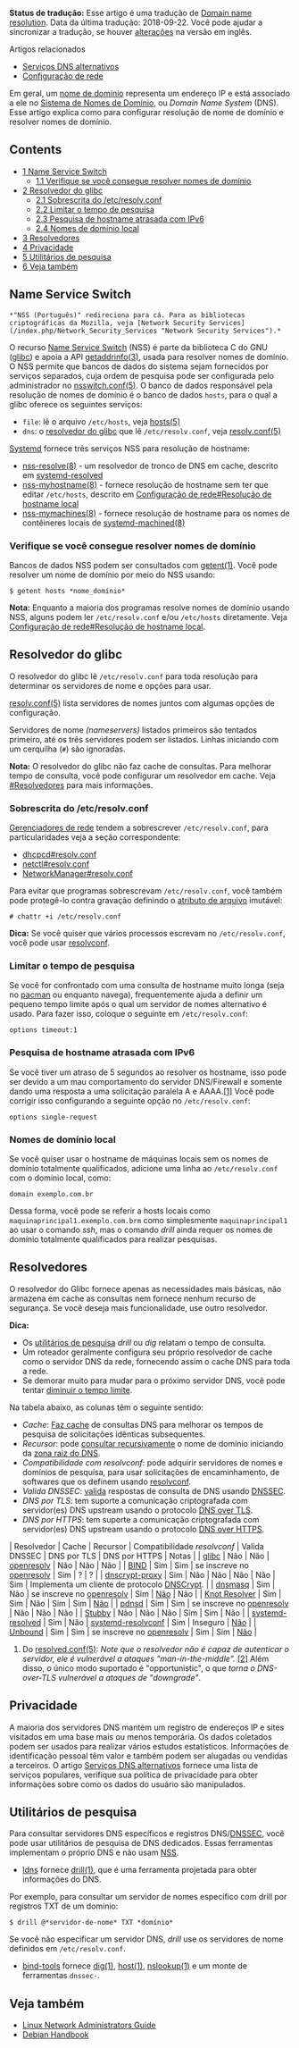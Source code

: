 **Status de tradução:** Esse artigo é uma tradução de [Domain name resolution](/index.php/Domain_name_resolution "Domain name resolution"). Data da última tradução: 2018-09-22\. Você pode ajudar a sincronizar a tradução, se houver [alterações](https://wiki.archlinux.org/index.php?title=Domain_name_resolution&diff=0&oldid=542529) na versão em inglês.

Artigos relacionados

*   [Serviços DNS alternativos](/index.php/Alternative_DNS_services "Alternative DNS services")
*   [Configuração de rede](/index.php/Configura%C3%A7%C3%A3o_de_rede "Configuração de rede")

Em geral, um [nome de domínio](https://en.wikipedia.org/wiki/pt:Dom%C3%ADnio "wikipedia:pt:Domínio") representa um endereço IP e está associado a ele no [Sistema de Nomes de Domínio](https://en.wikipedia.org/wiki/pt:Sistema_de_Nomes_de_Dom%C3%ADnio "wikipedia:pt:Sistema de Nomes de Domínio"), ou *Domain Name System* (DNS). Esse artigo explica como para configurar resolução de nome de domínio e resolver nomes de domínio.

## Contents

*   [1 Name Service Switch](#Name_Service_Switch)
    *   [1.1 Verifique se você consegue resolver nomes de domínio](#Verifique_se_voc.C3.AA_consegue_resolver_nomes_de_dom.C3.ADnio)
*   [2 Resolvedor do glibc](#Resolvedor_do_glibc)
    *   [2.1 Sobrescrita do /etc/resolv.conf](#Sobrescrita_do_.2Fetc.2Fresolv.conf)
    *   [2.2 Limitar o tempo de pesquisa](#Limitar_o_tempo_de_pesquisa)
    *   [2.3 Pesquisa de hostname atrasada com IPv6](#Pesquisa_de_hostname_atrasada_com_IPv6)
    *   [2.4 Nomes de domínio local](#Nomes_de_dom.C3.ADnio_local)
*   [3 Resolvedores](#Resolvedores)
*   [4 Privacidade](#Privacidade)
*   [5 Utilitários de pesquisa](#Utilit.C3.A1rios_de_pesquisa)
*   [6 Veja também](#Veja_tamb.C3.A9m)

## Name Service Switch

	*"NSS (Português)" redireciona para cá. Para as bibliotecas criptográficas da Mozilla, veja [Network Security Services](/index.php/Network_Security_Services "Network Security Services").*

O recurso [Name Service Switch](https://en.wikipedia.org/wiki/pt:Name_Service_Switch "wikipedia:pt:Name Service Switch") (NSS) é parte da biblioteca C do GNU ([glibc](https://www.archlinux.org/packages/?name=glibc)) e apoia a API [getaddrinfo(3)](https://jlk.fjfi.cvut.cz/arch/manpages/man/getaddrinfo.3), usada para resolver nomes de domínio. O NSS permite que bancos de dados do sistema sejam fornecidos por serviços separados, cuja ordem de pesquisa pode ser configurada pelo administrador no [nsswitch.conf(5)](https://jlk.fjfi.cvut.cz/arch/manpages/man/nsswitch.conf.5). O banco de dados responsável pela resolução de nomes de domínio é o banco de dados `hosts`, para o qual a glibc oferece os seguintes serviços:

*   `file`: lê o arquivo `/etc/hosts`, veja [hosts(5)](https://jlk.fjfi.cvut.cz/arch/manpages/man/hosts.5)
*   `dns`: o [resolvedor do glibc](#Resolvedor_do_glibc) que lê `/etc/resolv.conf`, veja [resolv.conf(5)](https://jlk.fjfi.cvut.cz/arch/manpages/man/resolv.conf.5)

[Systemd](/index.php/Systemd_(Portugu%C3%AAs) "Systemd (Português)") fornece três serviços NSS para resolução de hostname:

*   [nss-resolve(8)](https://jlk.fjfi.cvut.cz/arch/manpages/man/nss-resolve.8) - um resolvedor de tronco de DNS em cache, descrito em [systemd-resolved](/index.php/Systemd-resolved "Systemd-resolved")
*   [nss-myhostname(8)](https://jlk.fjfi.cvut.cz/arch/manpages/man/nss-myhostname.8) - fornece resolução de hostname sem ter que editar `/etc/hosts`, descrito em [Configuração de rede#Resolução de hostname local](/index.php/Configura%C3%A7%C3%A3o_de_rede#Resolu.C3.A7.C3.A3o_de_hostname_local "Configuração de rede")
*   [nss-mymachines(8)](https://jlk.fjfi.cvut.cz/arch/manpages/man/nss-mymachines.8) - fornece resolução de hostname para os nomes de contêineres locais de [systemd-machined(8)](https://jlk.fjfi.cvut.cz/arch/manpages/man/systemd-machined.8)

### Verifique se você consegue resolver nomes de domínio

Bancos de dados NSS podem ser consultados com [getent(1)](https://jlk.fjfi.cvut.cz/arch/manpages/man/getent.1). Você pode resolver um nome de domínio por meio do NSS usando:

```
$ getent hosts *nome_domínio*

```

**Nota:** Enquanto a maioria dos programas resolve nomes de domínio usando NSS, alguns podem ler `/etc/resolv.conf` e/ou `/etc/hosts` diretamente. Veja [Configuração de rede#Resolução de hostname local](/index.php/Configura%C3%A7%C3%A3o_de_rede#Resolu.C3.A7.C3.A3o_de_hostname_local "Configuração de rede").

## Resolvedor do glibc

O resolvedor do glibc lê `/etc/resolv.conf` para toda resolução para determinar os servidores de nome e opções para usar.

[resolv.conf(5)](https://jlk.fjfi.cvut.cz/arch/manpages/man/resolv.conf.5) lista servidores de nomes juntos com algumas opções de configuração.

Servidores de nome *(nameservers)* listados primeiros são tentados primeiro, até os três servidores podem ser listados. Linhas iniciando com um cerquilha (`#`) são ignoradas.

**Nota:** O resolvedor do glibc não faz cache de consultas. Para melhorar tempo de consulta, você pode configurar um resolvedor em cache. Veja [#Resolvedores](#Resolvedores) para mais informações.

### Sobrescrita do /etc/resolv.conf

[Gerenciadores de rede](/index.php/Gerenciadores_de_rede "Gerenciadores de rede") tendem a sobrescrever `/etc/resolv.conf`, para particularidades veja a seção correspondente:

*   [dhcpcd#resolv.conf](/index.php/Dhcpcd#resolv.conf "Dhcpcd")
*   [netctl#resolv.conf](/index.php/Netctl#resolv.conf "Netctl")
*   [NetworkManager#resolv.conf](/index.php/NetworkManager#resolv.conf "NetworkManager")

Para evitar que programas sobrescrevam `/etc/resolv.conf`, você também pode protegê-lo contra gravação definindo o [atributo de arquivo](/index.php/File_attribute "File attribute") imutável:

```
# chattr +i /etc/resolv.conf

```

**Dica:** Se você quiser que vários processos escrevam no `/etc/resolv.conf`, você pode usar [resolvconf](/index.php/Resolvconf_(Portugu%C3%AAs) "Resolvconf (Português)").

### Limitar o tempo de pesquisa

Se você for confrontado com uma consulta de hostname muito longa (seja no [pacman](/index.php/Pacman_(Portugu%C3%AAs) "Pacman (Português)") ou enquanto navega), frequentemente ajuda a definir um pequeno tempo limite após o qual um servidor de nomes alternativo é usado. Para fazer isso, coloque o seguinte em `/etc/resolv.conf`:

```
options timeout:1

```

### Pesquisa de hostname atrasada com IPv6

Se você tiver um atraso de 5 segundos ao resolver os hostname, isso pode ser devido a um mau comportamento do servidor DNS/Firewall e somente dando uma resposta a uma solicitação paralela A e AAAA.[[1]](https://udrepper.livejournal.com/20948.html) Você pode corrigir isso configurando a seguinte opção no `/etc/resolv.conf`:

```
options single-request

```

### Nomes de domínio local

Se você quiser usar o hostname de máquinas locais sem os nomes de domínio totalmente qualificados, adicione uma linha ao `/etc/resolv.conf` com o domínio local, como:

```
domain exemplo.com.br

```

Dessa forma, você pode se referir a hosts locais como `maquinaprincipal1.exemplo.com.brm` como simplesmente `maquinaprincipal1` ao usar o comando *ssh*, mas o comando *drill* ainda requer os nomes de domínio totalmente qualificados para realizar pesquisas.

## Resolvedores

O resolvedor do Glibc fornece apenas as necessidades mais básicas, não armazena em cache as consultas nem fornece nenhum recurso de segurança. Se você deseja mais funcionalidade, use outro resolvedor.

**Dica:**

*   Os [utilitários de pesquisa](#Utilit.C3.A1rios_de_pesquisa) *drill* ou *dig* relatam o tempo de consulta.
*   Um roteador geralmente configura seu próprio resolvedor de cache como o servidor DNS da rede, fornecendo assim o cache DNS para toda a rede.
*   Se demorar muito para mudar para o próximo servidor DNS, você pode tentar [diminuir o tempo limite](#Limitar_o_tempo_de_pesquisa).

Na tabela abaixo, as colunas têm o seguinte sentido:

*   *Cache*: [Faz cache](https://en.wikipedia.org/wiki/Name_server#Caching_name_server "wikipedia:Name server") de consultas DNS para melhorar os tempos de pesquisa de solicitações idênticas subsequentes.
*   *Recursor*: pode [consultar recursivamente](https://en.wikipedia.org/wiki/Name_server#Recursive_query "wikipedia:Name server") o nome de domínio iniciando da [zona raiz do DNS](https://en.wikipedia.org/wiki/DNS_root_zone "wikipedia:DNS root zone").
*   *Compatibilidade com resolvconf*: pode adquirir servidores de nomes e domínios de pesquisa, para usar solicitações de encaminhamento, de softwares que os definem usando [resolvconf](/index.php/Resolvconf_(Portugu%C3%AAs) "Resolvconf (Português)").
*   *Valida DNSSEC*: [valida](https://en.wikipedia.org/wiki/Domain_Name_System_Security_Extensions#The_lookup_procedure "wikipedia:Domain Name System Security Extensions") respostas de consulta de DNS usando [DNSSEC](/index.php/DNSSEC_(Portugu%C3%AAs) "DNSSEC (Português)").
*   *DNS por TLS*: tem suporte a comunicação criptografada com servidor(es) DNS upstream usando o protocolo [DNS over TLS](https://en.wikipedia.org/wiki/DNS_over_TLS "wikipedia:DNS over TLS").
*   *DNS por HTTPS*: tem suporte a comunicação criptografada com servidor(es) DNS upstream usando o protocolo [DNS over HTTPS](https://en.wikipedia.org/wiki/DNS_over_HTTPS "wikipedia:DNS over HTTPS").

| Resolvedor | Cache | Recursor | Compatibilidade *resolvconf* | Valida DNSSEC | DNS por TLS | DNS por HTTPS | Notas |
| [glibc](#Resolvedor_do_glibc) | Não | Não | [openresolv](/index.php/Openresolv_(Portugu%C3%AAs) "Openresolv (Português)") | Não | Não | Não |
| [BIND](/index.php/BIND "BIND") | Sim | Sim | se inscreve no [openresolv](/index.php/Openresolv_(Portugu%C3%AAs) "Openresolv (Português)") | Sim | ? | ? |
| [dnscrypt-proxy](/index.php/Dnscrypt-proxy_(Portugu%C3%AAs) "Dnscrypt-proxy (Português)") | Sim | Não | Não | Não | Não | Sim | Implementa um cliente de protocolo [DNSCrypt](https://en.wikipedia.org/wiki/DNSCrypt "wikipedia:DNSCrypt"). |
| [dnsmasq](/index.php/Dnsmasq_(Portugu%C3%AAs) "Dnsmasq (Português)") | Sim | Não | se inscreve no [openresolv](/index.php/Openresolv_(Portugu%C3%AAs) "Openresolv (Português)") | Sim | [Não](http://lists.thekelleys.org.uk/pipermail/dnsmasq-discuss/2018q2/012131.html) | Não |
| [Knot Resolver](/index.php/Knot_Resolver "Knot Resolver") | Sim | Sim | Não | Sim | Sim | [Não](https://gitlab.labs.nic.cz/knot/knot-resolver/issues/243) |
| [pdnsd](/index.php/Pdnsd "Pdnsd") | Sim | Sim | se inscreve no [openresolv](/index.php/Openresolv_(Portugu%C3%AAs) "Openresolv (Português)") | Não | Não | Não |
| [Stubby](/index.php/Stubby "Stubby") | Não | Não | Não | Sim | Sim | Não |
| [systemd-resolved](/index.php/Systemd-resolved "Systemd-resolved") | Sim | Não | [systemd-resolvconf](/index.php/Systemd-resolvconf "Systemd-resolvconf") | Sim | Inseguro | [Não](https://github.com/systemd/systemd/issues/8639) |
| [Unbound](/index.php/Unbound "Unbound") | Sim | Sim | se inscreve no [openresolv](/index.php/Openresolv_(Portugu%C3%AAs) "Openresolv (Português)") | Sim | Sim | [Não](https://nlnetlabs.nl/bugs-script/show_bug.cgi?id=1200) |

1.  Do [resolved.conf(5)](https://jlk.fjfi.cvut.cz/arch/manpages/man/resolved.conf.5): *Note que o resolvedor não é capaz de autenticar o servidor, ele é vulnerável a ataques "man-in-the-middle".* [[2]](https://github.com/systemd/systemd/issues/9397) Além disso, o único modo suportado é "opportunistic", o que *torna o DNS-over-TLS vulnerável a ataques de "downgrade"*.

## Privacidade

A maioria dos servidores DNS mantém um registro de endereços IP e sites visitados em uma base mais ou menos temporária. Os dados coletados podem ser usados para realizar vários estudos estatísticos. Informações de identificação pessoal têm valor e também podem ser alugadas ou vendidas a terceiros. O artigo [Serviços DNS alternativos](/index.php/Alternative_DNS_services "Alternative DNS services") fornece uma lista de serviços populares, verifique sua política de privacidade para obter informações sobre como os dados do usuário são manipulados.

## Utilitários de pesquisa

Para consultar servidores DNS específicos e registros DNS/[DNSSEC](/index.php/DNSSEC_(Portugu%C3%AAs) "DNSSEC (Português)"), você pode usar utilitários de pesquisa de DNS dedicados. Essas ferramentas implementam o próprio DNS e não usam [NSS](/index.php/NSS_(Portugu%C3%AAs) "NSS (Português)").

*   [ldns](https://www.archlinux.org/packages/?name=ldns) fornece [drill(1)](https://jlk.fjfi.cvut.cz/arch/manpages/man/drill.1), que é uma ferramenta projetada para obter informações do DNS.

Por exemplo, para consultar um servidor de nomes específico com drill por registros TXT de um domínio:

```
$ drill @*servidor-de-nome* TXT *domínio*

```

Se você não especificar um servidor DNS, *drill* use os servidores de nome definidos em `/etc/resolv.conf`.

*   [bind-tools](https://www.archlinux.org/packages/?name=bind-tools) fornece [dig(1)](https://jlk.fjfi.cvut.cz/arch/manpages/man/dig.1), [host(1)](https://jlk.fjfi.cvut.cz/arch/manpages/man/host.1), [nslookup(1)](https://jlk.fjfi.cvut.cz/arch/manpages/man/nslookup.1) e um monte de ferramentas `dnssec-`.

## Veja também

*   [Linux Network Administrators Guide](https://www.tldp.org/LDP/nag2/x-087-2-resolv.html)
*   [Debian Handbook](https://www.debian.org/doc/manuals/debian-handbook/sect.hostname-name-service.en.html#sect.name-resolution)